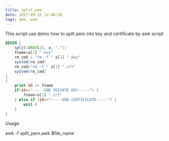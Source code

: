 ```yaml
---
title: split_pem
date: 2017-09-15 12:48:20
tags: awk, pem
---
```



This script use demo how to spilt pem into key and certificate by awk script

```awk
BEGIN {
    split(ARGV[1], a, ".");
    fname=a[1] ".key"
    rm_cmd = "rm -f " a[1] ".key"
    system(rm_cmd)
    rm_cmd="rm -f " a[1] ".crt"
    system(rm_cmd)
}
{
    print $0 >> fname
    if($0=="-----END PRIVATE KEY-----") {
        fname=a[1] ".crt"
    } else if ($0=="-----END CERTIFICATE-----") {
        exit 0
    }
}
```

Usage:

awk -f split_pem.awk $file_name
